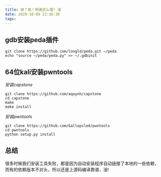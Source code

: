 ```yaml
---
title: 装？装！网速这么慢! 淦
date: 2020-10-09 22:36:30
tags:
---
```

## gdb安装peda插件
```
git clone https://github.com/longld/peda.git ~/peda
echo "source ~/peda/peda.py" >> ~/.gdbinit
```
## 64位kali安装pwntools
*安装capstone*
```
git clone https://github.com/aquynh/capstone
cd capstone
make
make install
```
<!--more-->
*安装pwntools*
```
git clone https://github.com/Gallopsled/pwntools
cd pwntools
python setup.py install
```

## 总结
很多时候我们安装工具失败，都是因为自动安装程序自动链接了本地的一些依赖，而有的依赖版本不对头，所以还是上源码编译靠谱，淦!
